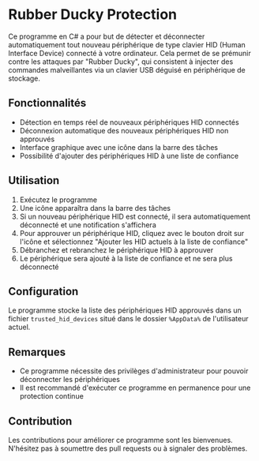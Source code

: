 # Rubber Ducky Protection

Ce programme en C# a pour but de détecter et déconnecter automatiquement tout nouveau périphérique de type clavier HID (Human Interface Device) connecté à votre ordinateur. Cela permet de se prémunir contre les attaques par "Rubber Ducky", qui consistent à injecter des commandes malveillantes via un clavier USB déguisé en périphérique de stockage.

## Fonctionnalités

- Détection en temps réel de nouveaux périphériques HID connectés
- Déconnexion automatique des nouveaux périphériques HID non approuvés
- Interface graphique avec une icône dans la barre des tâches
- Possibilité d'ajouter des périphériques HID à une liste de confiance

## Utilisation

1. Exécutez le programme
2. Une icône apparaîtra dans la barre des tâches
3. Si un nouveau périphérique HID est connecté, il sera automatiquement déconnecté et une notification s'affichera
4. Pour approuver un périphérique HID, cliquez avec le bouton droit sur l'icône et sélectionnez "Ajouter les HID actuels à la liste de confiance"
5. Débranchez et rebranchez le périphérique HID à approuver
6. Le périphérique sera ajouté à la liste de confiance et ne sera plus déconnecté

## Configuration

Le programme stocke la liste des périphériques HID approuvés dans un fichier `trusted_hid_devices` situé dans le dossier `%AppData%` de l'utilisateur actuel.

## Remarques

- Ce programme nécessite des privilèges d'administrateur pour pouvoir déconnecter les périphériques
- Il est recommandé d'exécuter ce programme en permanence pour une protection continue

## Contribution

Les contributions pour améliorer ce programme sont les bienvenues. N'hésitez pas à soumettre des pull requests ou à signaler des problèmes.
